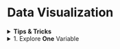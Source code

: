 # Data Visualization

<div sytle='width:1000px;margin:auto'>

<details><summary><b>Tips & Tricks</b></summary><p>

<details><summary><b>Installation</b></summary><p>

<details><summary>Install <b>ggplot2</b></summary><p>
~~~
install.packages('ggplot2')
library(ggplot2)
~~~
</p></details>

<details><summary>Install <b>gridExtra</b></summary><p>
~~~
install.packages('gridExtra')
library(gridExtra)
~~~
</p></details>

</p></details>

<details><summary><b>Add title for axises</b></summary><p>
~~~
qplot(data=subset(df, !is.na(www_likes)), x=www_likes,
      geom='freqpoly', color=gender,
      xlab='WWW LIKES (TITLE)',
      ylab='Y TITLE')+
  scale_x_log10()
~~~
</p></details>

</p></details>

<details><summary>1. Explore <b>One</b> Variable</b></summary><p>

<details><summary><b>1. Histograms</b></summary><p>

<details><summary><b>1.1. using scale_x_continuous()</b></summary><p>
<h4>1. using qplot()</h4>
~~~
qplot(x=dob_day, data=df) +
  scale_x_continuous(breaks=1:31) +
  geom_histogram(binwidth = 1)
~~~

<h4>2. using ggplot()</h4>
~~~
ggplot(aes(x = dob_day), data = pf) +
  geom_histogram(binwidth = 1) +
  scale_x_continuous(breaks = 1:31)
~~~
</p></details>


<details><summary><b>1.2. using facet_wrap()</b></summary><p>
<blockquote>
we use it, to make interaction between 2 variables.
</blockquote>
~~~
qplot(x=dob_day, data=df) + 
	scale_x_continuous(breaks=1:31) + # scale x axis to that limit
	facet_wrap(~dob_month, ncol=3)
~~~
~~~
ggplot(data=df, aes(x=dob_day)) + 
  geom_histogram(binwidth = 1) +
  scale_x_continuous(breaks = 1:31) + 
  facet_wrap(~dob_month)
~~~
<p><img src="imgs/20191021-194824.png" alt="" /></p>
</p></details>

<details><summary><b>1.3. using xlim</b></summary><p>
~~~
# this
qplot(data=df, x=friend_count, xlim=c(0, 1000))

# or this
qplot(data=df, x=friend_count) + 
  scale_x_continuous(limits = c(1, 1000))
~~~

~~~
# Using ggplot
ggplot(aes(x = friend_count), data = pf) +
  geom_histogram() +
  scale_x_continuous(limits = c(0, 1000))
~~~
</p></details>

<details><summary><b>1.4. using binwidth</b></summary><p>
~~~
# 1. using qplot
qplot(x = friend_count, data = pf, binwidth = 25) +
  scale_x_continuous(limits = c(0, 1000), breaks = seq(0, 1000, 50))
  
# 2. using ggplot
ggplot(aes(x = friend_count), data = pf) +
  geom_histogram(binwidth = 25) +
  scale_x_continuous(limits = c(0, 1000), breaks = seq(0, 1000, 50))
~~~
<p><img src="imgs/20191022-094839.png" alt="" /></p>
</p></details>

<details><summary><b>1.5. Omiting NA (Not Applicable)</b></summary><p>
~~~
#### Using qplot
# First Trial
qplot(data=na.omit(df), x=friend_count, binwidth=10) +
  scale_x_continuous(lim=c(0, 1000), breaks=seq(0, 1000, 50)) +
  facet_wrap(~gender)

# Second Trial
qplot(data=subset(df, !is.na(gender)), x=friend_count, binwidth=25) +
  scale_x_continuous(lim=c(0, 1000), breaks=seq(0, 1000, 50)) +
  facet_wrap(~gender)
~~~

~~~
#### Using ggplot
ggplot(aes(x = friend_count), data = subset(pf, !is.na(gender))) +
  geom_histogram() +
  scale_x_continuous(limits = c(0, 1000), breaks = seq(0, 1000, 50)) +
  facet_wrap(~gender)
~~~
</p></details>

<details><summary><b>1.6. Color & Fill bars</b></summary><p>
<p><a href="https://ggplot2.tidyverse.org/reference/theme.html"><b>Doc about Themes</b></a> </p>

~~~R
#### Using qplot
# Note: The I() functions stand for 'as is' and tells qplot to use them as colors.

qplot(data=df, x=tenure, color=I('black'), fill=I('#099DD9'), binwidth=50)

qplot(data=df, x=tenure/365, binwidth=.25,
      color=I('black'), fill=I('#F79420')) +
  scale_x_continuous(breaks=seq(1, 7, 1), limits=c(0, 7))
~~~

~~~
#### Using ggplot
ggplot(aes(x = tenure/365), data = pf) +
  geom_histogram(binwidth = .25, color = 'black', fill = '#F79420')
~~~
<p><img src="imgs/20191022-102314.png" alt="" /></p>
<p><img src="imgs/20191022-102828.png" alt="" /></p>
</p></details>

<details><summary><b>1.7. Multiple Plots in one image</b></summary><p>
~~~
library(gridExtra)

# Using 1. qplot:
p1 <- qplot(data=df, x=friend_count)
p2 <- qplot(data=df, x=sqrt(friend_count))
p3 <- qplot(data=df, x=log1p(friend_count))

# NOTE: the x axis here, we have log scale not the actual counts.

grid.arrange(p1, p2, p3, ncol=1)
~~~

~~~
# Using 2. ggplot
p1 <- ggplot(data=df, aes(x=friend_count)) + geom_histogram()
p2 <- p1 + scale_x_log10()
p3 <- p1 + scale_x_sqrt()

# NOTE: the x axis here, will have the actual counts not the log counts.

grid.arrange(p1, p2, p3, ncol=1)
~~~
</p></details>

</p></details>

<details><summary><b>2. Frequency Ploygon [KDE]</b></summary><p>

<details><summary><b>2.1 Normal one</b></summary><p>
~~~
# using qplot
qplot(data=subset(df, !is.na(gender)), x=friend_count,
      binwidth=10, geom='freqpoly', color=gender) +
  scale_x_continuous(lim=c(0, 1000), breaks=seq(0, 1000, 50))
~~~
</p></details>

<details><summary><b>2.2 Showing proportion instead of counts</b></summary><p>
~~~
# using qplot
qplot(data=subset(df, !is.na(gender)), x=friend_count, y= ..count../sum(..count..),
      binwidth=10, geom='freqpoly', color=gender) + 
  scale_x_continuous(lim=c(0, 1000), breaks=seq(0, 1000, 50))
~~~

~~~
# Using ggplot
ggplot(aes(x = www_likes), data = subset(pf, !is.na(gender))) +
  geom_freqpoly(aes(color = gender)) +
  scale_x_log10()
~~~
<p><img src="imgs/20191022-143205.png" alt="" /></p>
</p></details>
</p></details>

<details><summary><b>3. Box Plot</b> [cat vs. num]</summary><p>

<details><summary><b>3.1 Regular</b></summary><p>
~~~
# using qplot
qplot(data=subset(df, !is.na(gender)), x=friend_count,
      binwidth=10, geom='boxplot', color=gender) +
  scale_x_continuous(lim=c(0, 1000), breaks=seq(0, 1000, 50))
~~~
<p><img src="imgs/20191022-145756.png" alt="" /></p>
</p></details>

<details><summary><b>3.2 Using coord_cartesian()</b></summary><p>
~~~
# using coord_cartesian doesn't change the values of median and quantiles unlike scale_y_continuous()
qplot(data=subset(df, !is.na(gender)), y=friend_count, x=gender,
      geom='boxplot')+
  coord_cartesian(ylim=c(0, 1000))
~~~
<p><img src="imgs/20191022-145809.png" alt="" /></p>
</p></details>


</p></details>

</div>



































